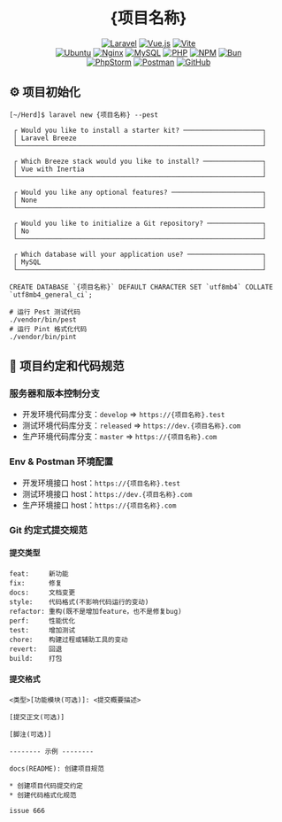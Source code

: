 <h1 align="center">{项目名称}</h1>
<p align="center">
    <a href="https://laravel.com/"><img src="https://img.shields.io/badge/laravel-%23FF2D20.svg?style=for-the-badge&logo=laravel&logoColor=white" alt="Laravel"></a>
    <a href="https://vuejs.org/"><img src="https://img.shields.io/badge/vuejs-%2335495e.svg?style=for-the-badge&logo=vuedotjs&logoColor=%234FC08D" alt="Vue.js"></a>
    <a href="https://vitejs.dev/"><img src="https://img.shields.io/badge/vite-%23646CFF.svg?style=for-the-badge&logo=vite&logoColor=white" alt="Vite"></a>
    <br>
    <a href="https://ubuntu.com/"><img src="https://img.shields.io/badge/Ubuntu-E95420?style=for-the-badge&logo=ubuntu&logoColor=white" alt="Ubuntu"></a>
    <a href="https://www.nginx.com/"><img src="https://img.shields.io/badge/nginx-%23009639.svg?style=for-the-badge&logo=nginx&logoColor=white" alt="Nginx"></a>
    <a href="https://www.mysql.com/"><img src="https://img.shields.io/badge/mysql-%2300f.svg?style=for-the-badge&logo=mysql&logoColor=white" alt="MySQL"></a>
    <a href="https://www.php.net/"><img src="https://img.shields.io/badge/php-%23777BB4.svg?style=for-the-badge&logo=php&logoColor=white" alt="PHP"></a>
    <a href="https://www.npmjs.com/"><img src="https://img.shields.io/badge/NPM-%23CB3837.svg?style=for-the-badge&logo=npm&logoColor=white" alt="NPM"></a>
    <a href="https://bun.sh/"><img src="https://img.shields.io/badge/Bun-%23000000.svg?style=for-the-badge&logo=bun&logoColor=white" alt="Bun"></a>
    <br>
    <a href="https://www.jetbrains.com/phpstorm/"><img src="https://img.shields.io/badge/phpstorm-143?style=for-the-badge&logo=phpstorm&logoColor=black&color=black&labelColor=darkorchid" alt="PhpStorm"></a>
    <a href="https://www.postman.com/"><img src="https://img.shields.io/badge/Postman-FF6C37?style=for-the-badge&logo=postman&logoColor=white" alt="Postman"></a>
    <a href="https://github.com/"><img src="https://img.shields.io/badge/github-%23121011.svg?style=for-the-badge&logo=github&logoColor=white" alt="GitHub"></a>
</p>

## ⚙️ 项目初始化

```text
[~/Herd]$ laravel new {项目名称} --pest

 ┌ Would you like to install a starter kit? ────────────────────┐
 │ Laravel Breeze                                               │
 └──────────────────────────────────────────────────────────────┘
 
 ┌ Which Breeze stack would you like to install? ───────────────┐
 │ Vue with Inertia                                             │
 └──────────────────────────────────────────────────────────────┘
 
 ┌ Would you like any optional features? ───────────────────────┐
 │ None                                                         │
 └──────────────────────────────────────────────────────────────┘
 
 ┌ Would you like to initialize a Git repository? ──────────────┐
 │ No                                                           │
 └──────────────────────────────────────────────────────────────┘
 
 ┌ Which database will your application use? ───────────────────┐
 │ MySQL                                                        │
 └──────────────────────────────────────────────────────────────┘
```

```mysql
CREATE DATABASE `{项目名称}` DEFAULT CHARACTER SET `utf8mb4` COLLATE `utf8mb4_general_ci`;
```

```shell
# 运行 Pest 测试代码
./vendor/bin/pest
# 运行 Pint 格式化代码
./vendor/bin/pint
```

## 📝 项目约定和代码规范

### 服务器和版本控制分支

* 开发环境代码库分支：`develop` => `https://{项目名称}.test`
* 测试环境代码库分支：`released` => `https://dev.{项目名称}.com`
* 生产环境代码库分支：`master` => `https://{项目名称}.com`

### Env & Postman 环境配置

* 开发环境接口 host：`https://{项目名称}.test`
* 测试环境接口 host：`https://dev.{项目名称}.com`
* 生产环境接口 host：`https://{项目名称}.com`

### Git 约定式提交规范

#### 提交类型

```text
feat:     新功能
fix:      修复
docs:     文档变更
style:    代码格式(不影响代码运行的变动)
refactor: 重构(既不是增加feature，也不是修复bug)
perf:     性能优化
test:     增加测试
chore:    构建过程或辅助工具的变动
revert:   回退
build:    打包
```

#### 提交格式

```text
<类型>[功能模块(可选)]: <提交概要描述>

[提交正文(可选)]

[脚注(可选)]

-------- 示例 --------

docs(README): 创建项目规范

* 创建项目代码提交约定
* 创建代码格式化规范

issue 666
```
